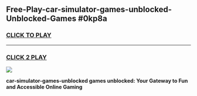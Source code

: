 
## Free-Play-car-simulator-games-unblocked-Unblocked-Games #0kp8a
<h3>
<a href="https://news.freeplayer.one?title=car-simulator-games-unblocked&ref=8M">CLICK TO PLAY</a></h3>
<hr>

<h3>
<a href="https://news.freeplayer.one?title=car-simulator-games-unblocked&ref=8M">CLICK 2 PLAY</a>
  
</h3>

<a href="https://news.freeplayer.one?title=car-simulator-games-unblocked&ref=8M"><img src="https://clearcache.store/games.png"></a>


**car-simulator-games-unblocked games unblocked: Your Gateway to Fun and Accessible Online Gaming**
